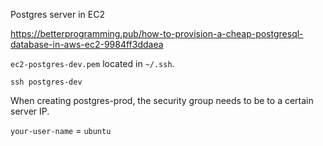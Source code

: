 Postgres server in EC2

https://betterprogramming.pub/how-to-provision-a-cheap-postgresql-database-in-aws-ec2-9984ff3ddaea

`ec2-postgres-dev.pem` located in `~/.ssh`.

`ssh postgres-dev`

When creating postgres-prod, the security group needs to be to a certain server IP.

`your-user-name` = `ubuntu`
